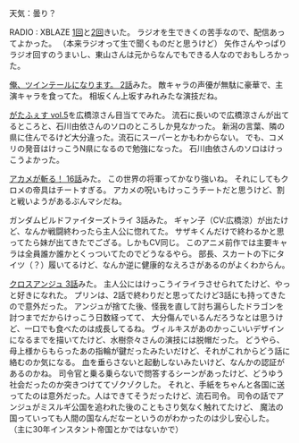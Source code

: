 天気：曇り？

RADIO : XBLAZE [1回](http://www.nicovideo.jp/watch/1413869647)と[2回](http://www.nicovideo.jp/watch/1413871508)きいた。
ラジオを生できくの苦手なので、配信あってよかった。
（本来ラジオって生で聞くものだと思うけど）
矢作さんやっぱりラジオ回すのうまいし、東山さんは元からなんでもできる人なのでおもしろかった。

[俺、ツインテールになります。 2話](http://www.nicovideo.jp/watch/1413957504)みた。
敵キャラの声優が無駄に豪華で、主演キャラを食ってた。
相坂くん上坂すみれみたな演技だね。

[がたふぇす vol.5](http://live.nicovideo.jp/watch/lv196430682)を広橋涼さん目当てでみた。
流石に長いので広橋涼さんが出てるところと、石川由依さんのソロのところしか見なかった。
新潟の言葉、隣の県に住んでるけど大分違った。流石にスーパーとかもわからない。
でも、コメリの発音はけっこうN県になるので勉強になった。
石川由依さんのソロはけっこうよかった。

[アカメが斬る！ 16話](http://www.nicovideo.jp/watch/1413513259)みた。
この世界の将軍ってかなり強いね。
それにしてもクロメの帝具はチートすぎる。
アカメの呪いもけっこうチートだと思うけど、割と戦いようがあるぶんマシだね。

ガンダムビルドファイターズトライ 3話みた。
ギャン子（CV:広橋涼）が出たけど、なんか戦闘終わったら主人公に惚れてた。
サザキくんだけで終わるかと思ってたら妹が出てきたでござる。しかもCV同じ。
このアニメ前作では主要キャラは全員誰か誰かとくっついてたのでどうなるやら。
部長、スカートの下にタイツ（？）履いてるけど、なんか逆に健康的なえろさがあるのがよくわからん。

[クロスアンジュ 3話](http://www.b-ch.com/ttl/index.php?ttl_c=4312&mvc=2_0_232099_1)みた。
主人公にはけっこうイライラさせられてたけど、やっと好きになれた。
プリンは、2話で終わりだと思ってたけど3話にも持ってきたので意外だった。
アンジュが捨てた後、怪我を直して討ち漏らしたドラゴンを討つまでだからけっこう日数経ってて、
大分傷んでいるんだろうなとは思うけど、一口でも食べたのは成長してるね。
ヴィルキスがあのかっこいいデザインになるまでを描いてたけど、水樹奈々さんの演技には脱帽だった。
どうやら、母上様からもらったあの指輪が鍵だったみたいだけど、それがこれからどう話に絡むのか気になる。
血を垂らさないと起動しないみたいけど、なんかの認証があるのかね。
司令官と乗る乗らないで問答するシーンがあったけど、どうゆう社会だったのか突きつけててゾクゾクした。
それと、手紙をちゃんと各国に送ってたのは意外だった。人はできてそうだったけど、流石司令。
司令の話でアンジュがミスルギ公国を追われた後のこともさり気なく触れてたけど、
魔法の国っていっても人間の国なんだなーというのがわかったのは少し安心した。
（主に30年インスタント帝国とかではないかで）
